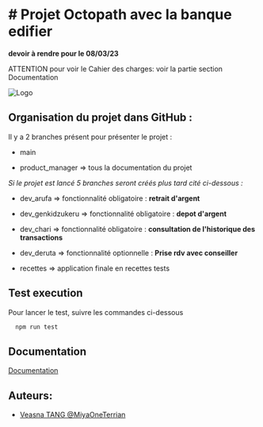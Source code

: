 # # Projet Octopath avec la banque edifier
**devoir à rendre pour le 08/03/23**

ATTENTION pour voir le Cahier des charges: voir la partie section Documentation

![Logo](https://welcome.univ-perp.fr/medias/photo/10808-_1626188408737-jpg?ID_FICHE=1013972)

## Organisation du projet dans GitHub :

Il y a 2 branches présent pour présenter le projet :

- main  

- product_manager => tous la documentation du projet 

_Si le projet est lancé 5 branches seront créés plus tard cité ci-dessous :_

- dev_arufa   => fonctionnalité obligatoire : **retrait d'argent**

- dev_genkidzukeru  => fonctionnalité obligatoire : **depot d'argent**

- dev_chari => fonctionnalité obligatoire : **consultation de l'historique des transactions**

- dev_deruta   => fonctionnalité optionnelle : **Prise rdv avec conseiller**

- recettes     => application finale en recettes tests

## Test execution

Pour lancer le test, suivre les commandes ci-dessous

```bash
  npm run test
```

## Documentation

[Documentation](https://github.com/MiyaOneTerrian/m2_po_veasna_TANG/tree/product_manager)

## Auteurs:

- [Veasna TANG @MiyaOneTerrian](https://github.com/MiyaOneTerrian)